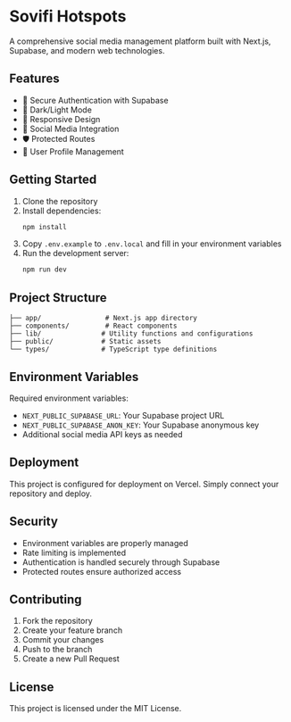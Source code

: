 # Sovifi Hotspots

A comprehensive social media management platform built with Next.js, Supabase, and modern web technologies.

## Features

- 🔐 Secure Authentication with Supabase
- 🌙 Dark/Light Mode
- 📱 Responsive Design
- 🔄 Social Media Integration
- 🛡️ Protected Routes
- 👤 User Profile Management

## Getting Started

1. Clone the repository
2. Install dependencies:
   ```bash
   npm install
   ```
3. Copy `.env.example` to `.env.local` and fill in your environment variables
4. Run the development server:
   ```bash
   npm run dev
   ```

## Project Structure

```
├── app/                # Next.js app directory
├── components/         # React components
├── lib/               # Utility functions and configurations
├── public/            # Static assets
└── types/             # TypeScript type definitions
```

## Environment Variables

Required environment variables:

- `NEXT_PUBLIC_SUPABASE_URL`: Your Supabase project URL
- `NEXT_PUBLIC_SUPABASE_ANON_KEY`: Your Supabase anonymous key
- Additional social media API keys as needed

## Deployment

This project is configured for deployment on Vercel. Simply connect your repository and deploy.

## Security

- Environment variables are properly managed
- Rate limiting is implemented
- Authentication is handled securely through Supabase
- Protected routes ensure authorized access

## Contributing

1. Fork the repository
2. Create your feature branch
3. Commit your changes
4. Push to the branch
5. Create a new Pull Request

## License

This project is licensed under the MIT License.